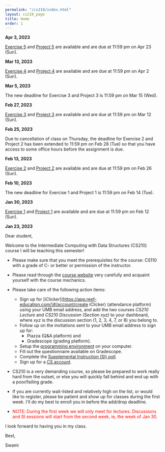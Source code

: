 ```yaml
---
permalink: "/cs210/index.html"
layout: cs210_page
title: Home
order: 1
---
```


**Apr 3, 2023**

[Exercise 5](assignments.html) and [Project 5](assignments.html) are available and are due at 11:59 pm on Apr 23 (Sun).

**Mar 13, 2023**

[Exercise 4](assignments.html) and [Project 4](assignments.html) are available and are due at 11:59 pm on Apr 2 (Sun).

**Mar 5, 2023**

The new deadline for Exercise 3 and Project 3 is 11:59 pm on Mar 15 (Wed).

**Feb 27, 2023**

[Exercise 3](assignments.html) and [Project 3](assignments.html) are available and are due at 11:59 pm on Mar 12 (Sun).

**Feb 25, 2023**

Due to cancellation of class on Thursday, the deadline for Exercise 2 and Project 2 has been
extended to 11:59 pm on Feb 28 (Tue) so that you have access to some office hours before the
assignment is due.

**Feb 13, 2023**

[Exercise 2](assignments.html) and [Project 2](assignments.html) are available and are due at 11:59 pm on Feb 26 (Sun).

**Feb 10, 2023**

The new deadline for Exercise 1 and Project 1 is 11:59 pm on Feb 14 (Tue).

**Jan 30, 2023**

[Exercise 1](assignments.html) and [Project 1](assignments.html) are available and are due at 11:59 pm on Feb 12 (Sun).

**Jan 23, 2023**

Dear student,

Welcome to the Intermediate Computing with Data Structures (CS210) course I will be teaching this semester!

- Please make sure that you meet the prerequisites for the course: CS110 with a grade of C- or better or permission of the instructor.

- Please read through the [course website](/cs210/) very carefully and acquaint yourself with the course mechanics.

- Please take care of the following action items:
  - Sign up for [iClicker](https://app.reef-education.com/\#/account/create iClicker) (attendance platform) using your UMB email address, and add the two courses *CS210 Lecture* and *CS210 Discussion (Section xyz)* to your dashboard, where *xyz* is the discussion section (1, 2, 3, 4, 7, or 8) you belong to.
  - Follow up on the invitations sent to your UMB email address to sign up for:
      - Piazza (Q&A platform) and
      - Gradescope (grading platform).
  - Setup the [programming environment](https://www.cs.umb.edu/~siyer/teaching/cs210/dsaj_programming_environment_setup.pdf) on your computer.
  - Fill out the questionnaire available on Gradescope.
  - Complete the [Supplemental Instruction (SI) poll](https://forms.gle/sAjZgdC1pNK1tuwz9).
  - Sign up for a [CS account](course_info.html#cs_account).

- CS210 is a very demanding course, so please be prepared to work really hard from the outset, or else you will quickly fall behind and end up with a poor/failing grade.

- If you are currently wait-listed and relatively high on the list, or would like to register, please be patient and show up for classes during the first week. I'll do my best to enroll you in before the add/drop deadline.

- <font color="red">NOTE: During the first week we will only meet for lectures. Discussions and SI sessions will start from the second week, ie, the week of Jan 30.</font>

I look forward to having you in my class.

Best,

Swami